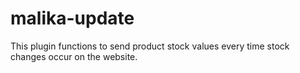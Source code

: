 # malika-update
This plugin functions to send product stock values ​​every time stock changes occur on the website.
